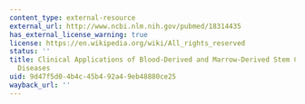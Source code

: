 ```yaml
---
content_type: external-resource
external_url: http://www.ncbi.nlm.nih.gov/pubmed/18314435
has_external_license_warning: true
license: https://en.wikipedia.org/wiki/All_rights_reserved
status: ''
title: Clinical Applications of Blood-Derived and Marrow-Derived Stem Cells for Nonmalignant
  Diseases
uid: 9d47f5d0-4b4c-45b4-92a4-9eb48880ce25
wayback_url: ''
---
```

